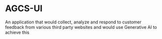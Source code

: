 # AGCS-UI
An application that would collect, analyze and respond to customer feedback from various third party websites and would use Generative AI to achieve this
